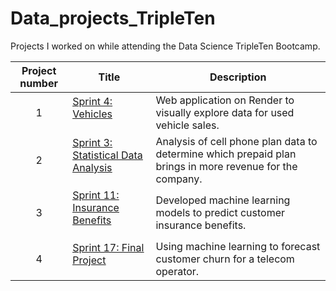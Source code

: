# Data_projects_TripleTen
Projects I worked on while attending the Data Science TripleTen Bootcamp.


| Project number | Title | Description |
| :-----------: | ----------- |----------- |
| 1 | <a href='https://github.com/bethannfrank/TT_Sprint4_vehicles' target=_blank><u>Sprint 4: Vehicles</u></a></p> | Web application on Render to visually explore data for used vehicle sales. |
| 2 | <a href='https://github.com/bethannfrank/TT_Sprint_3' target=_blank><u>Sprint 3: Statistical Data Analysis</u></a></p> | Analysis of cell phone plan data to determine which prepaid plan brings in more revenue for the company. |
| 3 | <a href='https://github.com/bethannfrank/Sprint_11_insurance' target=_blank><u>Sprint 11: Insurance Benefits</u></a></p> | Developed machine learning models to predict customer insurance benefits. |
| 4 | <a href='https://github.com/bethannfrank/TT_Sprint17_FinalProject' target=_blank><u>Sprint 17: Final Project</u></a></p> | Using machine learning to forecast customer churn for a telecom operator. 
